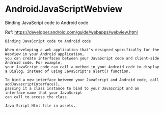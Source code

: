 # AndroidJavaScriptWebview
Binding JavaScript code to Android code

Ref: https://developer.android.com/guide/webapps/webview.html

    Binding JavaScript code to Android code
    
    When developing a web application that's designed specifically for the WebView in your Android application, 
    you can create interfaces between your JavaScript code and client-side Android code. For example, 
    your JavaScript code can call a method in your Android code to display a Dialog, instead of using JavaScript's alert() function.
    
    To bind a new interface between your JavaScript and Android code, call addJavascriptInterface(), 
    passing it a class instance to bind to your JavaScript and an interface name that your JavaScript 
    can call to access the class.

    Java Script Html file in assets.

